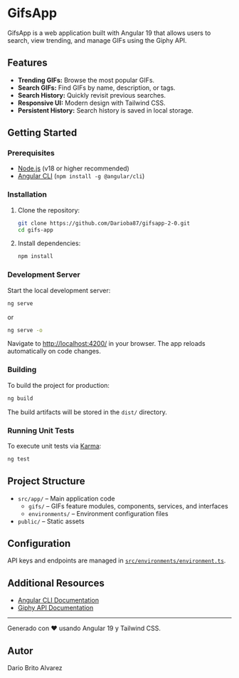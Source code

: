 # GifsApp

GifsApp is a web application built with Angular 19 that allows users to search, view trending, and manage GIFs using the Giphy API.

## Features

- **Trending GIFs:** Browse the most popular GIFs.
- **Search GIFs:** Find GIFs by name, description, or tags.
- **Search History:** Quickly revisit previous searches.
- **Responsive UI:** Modern design with Tailwind CSS.
- **Persistent History:** Search history is saved in local storage.

## Getting Started

### Prerequisites

- [Node.js](https://nodejs.org/) (v18 or higher recommended)
- [Angular CLI](https://angular.dev/tools/cli) (`npm install -g @angular/cli`)

### Installation

1. Clone the repository:
   ```bash
   git clone https://github.com/Darioba87/gifsapp-2-0.git
   cd gifs-app
   ```
2. Install dependencies:
   ```bash
   npm install
   ```

### Development Server

Start the local development server:
```bash
ng serve
```
or

```bash
ng serve -o
```
Navigate to [http://localhost:4200/](http://localhost:4200/) in your browser. The app reloads automatically on code changes.

### Building

To build the project for production:
```bash
ng build
```
The build artifacts will be stored in the `dist/` directory.

### Running Unit Tests

To execute unit tests via [Karma](https://karma-runner.github.io):
```bash
ng test
```

## Project Structure

- `src/app/` – Main application code
  - `gifs/` – GIFs feature modules, components, services, and interfaces
  - `environments/` – Environment configuration files
- `public/` – Static assets

## Configuration

API keys and endpoints are managed in [`src/environments/environment.ts`](src/environments/environment.ts).

## Additional Resources

- [Angular CLI Documentation](https://angular.dev/tools/cli)
- [Giphy API Documentation](https://developers.giphy.com/docs/api/)

---
Generado con ❤️ usando Angular 19 y Tailwind CSS.

## Autor
Dario Brito Alvarez

